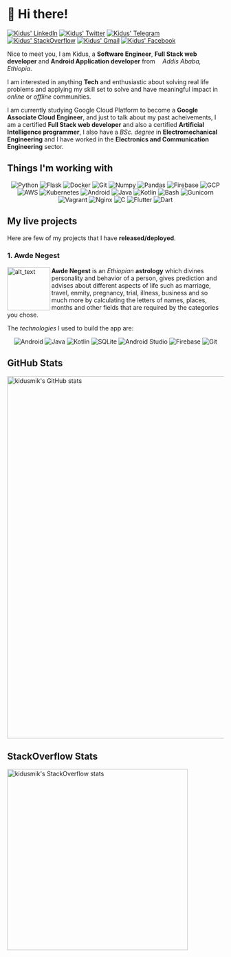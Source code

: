 # 👋 Hi there!
[![Kidus' LinkedIn](https://img.shields.io/badge/linkedin-%230077B5.svg?style=for-the-badge&logo=linkedin&logoColor=white)](https://www.linkedin.com/in/kidusmik)
[![Kidus' Twitter](https://img.shields.io/badge/Twitter-%231DA1F2.svg?style=for-the-badge&logo=Twitter&logoColor=white)](https://www.twitter.com/Kidusmike)
[![Kidus' Telegram](https://img.shields.io/badge/Telegram-2CA5E0?style=for-the-badge&logo=telegram&logoColor=white)](https://t.me/kidusmik)
[![Kidus' StackOverflow](https://img.shields.io/badge/Stackoverflow-ff7700?style=for-the-badge&logo=stackoverflow&logoColor=white)](https://stackoverflow.com/users/10644546/kidus)
[![Kidus' Gmail](https://img.shields.io/badge/Gmail-D14836?style=for-the-badge&logo=gmail&logoColor=white)](mailto:kidusmik@gmail.com)
[![Kidus' Facebook](https://img.shields.io/badge/Facebook-%231877F2.svg?style=for-the-badge&logo=Facebook&logoColor=white)](https://www.facebook.com/kidusmik)

Nice to meet you, I am Kidus, a **Software Engineer**, **Full Stack web developer** and **Android Application developer** from <img src="https://cdn-icons-png.flaticon.com/512/197/197636.png" width="13"/>_Addis Ababa, Ethiopia_.

I am interested in anything **Tech** and enthusiastic about solving real life problems and applying my skill set to solve and have meaningful impact in _online_ or _offline_ communities.

I am currently studying Google Cloud Platform to become a **Google Associate Cloud Engineer**, and just to talk about my past acheivements, I am a certified **Full Stack web developer** and also a certified **Artificial Intelligence programmer**, I also have a _BSc. degree_ in **Electromechanical Engineering** and I have worked in the **Electronics and Communication Engineering** sector.

## Things I'm working with
<div align="center">
  <p>
    <img alt="Python" src="https://img.shields.io/badge/python-3670A0?style=for-the-badge&logo=python&logoColor=ffdd54" />
    <img alt="Flask" src="https://img.shields.io/badge/flask-333333?style=for-the-badge&logo=flask&logoColor=white" />
    <img alt="Docker" src="https://img.shields.io/badge/docker-%230db7ed.svg?style=for-the-badge&logo=docker&logoColor=white" />
    <img alt="Git" src="https://img.shields.io/badge/git-%23F05033.svg?style=for-the-badge&logo=git&logoColor=white" />
    <img alt="Numpy" src="https://img.shields.io/badge/numpy-%23013243.svg?style=for-the-badge&logo=numpy&logoColor=white" />
    <img alt="Pandas" src="https://img.shields.io/badge/pandas-%23150458.svg?style=for-the-badge&logo=pandas&logoColor=white" />
    <img alt="Firebase" src="https://img.shields.io/badge/firebase-%23039BE5.svg?style=for-the-badge&logo=firebase" />
    <img alt="GCP" src="https://img.shields.io/badge/GoogleCloud-%234285F4.svg?style=for-the-badge&logo=google-cloud&logoColor=white" />
    <img alt="AWS" src="https://img.shields.io/badge/AWS-%23FF9900.svg?style=for-the-badge&logo=amazon-aws&logoColor=white" />
    <img alt="Kubernetes" src="https://img.shields.io/badge/kubernetes-%23326ce5.svg?style=for-the-badge&logo=kubernetes&logoColor=white" />
    <img alt="Android" src="https://img.shields.io/badge/Android-3DDC84?style=for-the-badge&logo=android&logoColor=white" />
    <img alt="Java" src="https://img.shields.io/badge/java-%23ED8B00.svg?style=for-the-badge&logo=java&logoColor=white" />
    <img alt="Kotlin" src="https://img.shields.io/badge/kotlin-%237F52FF.svg?style=for-the-badge&logo=kotlin&logoColor=white" />
    <img alt="Bash" src="https://img.shields.io/badge/shell_script-%23121011.svg?style=for-the-badge&logo=gnu-bash&logoColor=white" />
    <img alt="Gunicorn" src="https://img.shields.io/badge/gunicorn-%298729.svg?style=for-the-badge&logo=gunicorn&logoColor=white" />
    <img alt="Vagrant" src="https://img.shields.io/badge/vagrant-%231563FF.svg?style=for-the-badge&logo=vagrant&logoColor=white" />
    <img alt="Nginx" src="https://img.shields.io/badge/nginx-%23009639.svg?style=for-the-badge&logo=nginx&logoColor=white" />
    <img alt="C" src="https://img.shields.io/badge/c-%2300599C.svg?style=for-the-badge&logo=c&logoColor=white" />
    <img alt="Flutter" src="https://img.shields.io/badge/Flutter-%2302569B.svg?style=for-the-badge&logo=Flutter&logoColor=white" />
    <img alt="Dart" src="https://img.shields.io/badge/dart-%230175C2.svg?style=for-the-badge&logo=dart&logoColor=white" />
  </p>
</div>

## My live projects

Here are few of my projects that I have **released/deployed**.

### 1. Awde Negest

[<img alt="alt_text" width="100px" src="https://awdenegest.files.wordpress.com/2021/09/a-n-logo.png" align="left"/>](https://play.google.com/store/apps/details?id=com.starx.development.awdenegest)

**Awde Negest** is an _Ethiopian_ **astrology** which divines personality and behavior of a person, gives prediction and advises about different aspects of life such as marriage, travel, enmity, pregnancy, trial, illness, business and so much more by calculating the letters of names, places, months and other fields that are required by the categories you chose.

The _technologies_ I used to build the app are:
<div align="center">
  <p>
    <img alt="Android" src="https://img.shields.io/badge/Android-3DDC84?style=for-the-badge&logo=android&logoColor=white" />
    <img alt="Java" src="https://img.shields.io/badge/java-%23ED8B00.svg?style=for-the-badge&logo=java&logoColor=white" />
    <img alt="Kotlin" src="https://img.shields.io/badge/kotlin-%237F52FF.svg?style=for-the-badge&logo=kotlin&logoColor=white" />
    <img alt="SQLite" src="https://img.shields.io/badge/sqlite-%2307405e.svg?style=for-the-badge&logo=sqlite&logoColor=white" />
    <img alt="Android Studio" src="https://img.shields.io/badge/Android%20Studio-3DDC84.svg?style=for-the-badge&logo=android-studio&logoColor=white" />
    <img alt="Firebase" src="https://img.shields.io/badge/firebase-%23039BE5.svg?style=for-the-badge&logo=firebase" />
    <img alt="Git" src="https://img.shields.io/badge/git-%23F05033.svg?style=for-the-badge&logo=git&logoColor=white" />
  </p>
</div>

## GitHub Stats

<a href="https://quine.sh/profile/kidusmik"><img src="https://stats.quine.sh/kidusmik/github" alt="kidusmik's GitHub stats" width="840px"></a>

## StackOverflow Stats

<a href="https://quine.sh/profile/kidusmik"><img src="https://stats.quine.sh/kidusmik/stack-overflow" alt="kidusmik's StackOverflow stats" width="420px"></a>

<!---
kidusmik/kidusmik is a ✨ special ✨ repository because its `README.md` (this file) appears on your GitHub profile.
You can click the Preview link to take a look at your changes.

docs: Update personal profile README.md

I made changes to the links and overall style of my account.
--->

